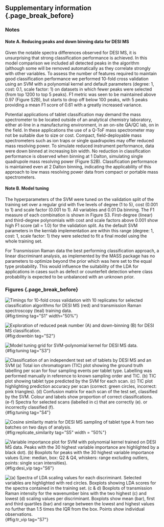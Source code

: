 ## Supplementary information {.page_break_before}

### Notes

#### Note A. Reducing peaks and down binning data for DESI MS 
Given the notable spectra differences observed for DESI MS, it is unsurprising that strong classification performance is achieved. In this model comparison we included all detected peaks in the algorithm (although some will be removed automatically as they correlate strongly with other variables. To assess the number of features required to maintain good classification performance we performed 10-fold cross validation using an SVM with a polynomial kernel and default parameters (degree: 1, cost: 0.1, scale factor: 1) on datasets in which fewer peaks were selected (from top 1200 to top 5 peaks). F1 metric was seen to be maintained above 0.97 (Figure S2B), but starts to drop off below 100 peaks, with 5 peaks providing a mean F1 score of 0.61 with a greatly increased variance. 

Potential applications of tablet classification may demand the mass spectrometer to be located outside of an analytical chemistry laboratory, either at-line in a manufacturing environment, in an on-site QA/QC lab, on in the field. In these applications the use of a Q-ToF mass spectrometer may not be suitable due to size or cost. Compact, field-deployable mass spectrometers such as ion traps or single quadrupoles may offer reduced mass resolving power. To simulate reduced instrument performance, data were down binned at increasing bin width. No reduction in classification performance is observed when binning at 1 Dalton, simulating single quadrupole mass resolving power (Figure S2B). Classification performance is maintained even at 2 Dalton binning, indicating the applicability of this approach to low mass resolving power data from compact or portable mass spectrometers. 

#### Note B. Model tuning
The hyperparameters of the SVM were tuned on the validation split of the training set over a regular grid with five levels of degree (1 to 5), cost (0.001 to 1) and scale factor (0.001 to 1). All variables and 0.01 Da binning. The F1 measure of each combination is shown in Figure S3. First-degree (linear) and third-degree polynomials with cost and scale factors above 0.001 show high F1 score (all = 1.0) for the validation split. As the default SVM parameters in the kernlab implementation are within this range (degree: 1, cost: 1, scale factor: 1) they were selected to fit a final model using the whole training set. 

For Transmission Raman data the best performing classification approach, a linear discriminant analysis, as implemented by the MASS package has no parameters to optimize beyond the prior which was here set to the equal type probability. This would influence the suitability of the LDA for applications in cases such as defect or counterfeit detection where class probability is expected to be unbalanced with an unknown prior. 

### Figures {.page_break_before}

![
Timings for 10-fold cross validation with 10 replicates for selected classification algorithms for DESI MS (red) and transmission Raman spectroscopy (teal) training data.
](https://github.com/adamjtaylor/tablet-classification/raw/main/content/figures/fig_timing.png "S1"){#fig:timing tag="S1" width="50%"}

![
Exploration of reduced peak number (A) and down-binning (B) for DESI MS classification.  
](https://github.com/adamjtaylor/tablet-classification/raw/main/content/figures/fig_npeaks_downbin.png "S2"){#fig:downbin tag="S2"}

![
Model tuning grid for SVM-polynomial kernel for DESI MS data. 
](https://github.com/adamjtaylor/tablet-classification/raw/main/content/figures/fig_tuning.png "S3"){#fig:tuning tag="S3"}

![
**Classification of an independent test set of tablets by DESI MS and an SVM**  
 (a) Total ion chromatogram (TIC) plot showing the ground truth labelling per scan for four sampling events per tablet type. Labelling was performed manually in reference to known sampling order and TIC. (b) TIC plot showing tablet type predicted by the SVM for each scan. (c) TIC plot highlighting prediction accuracy per scan (correct: green circles, incorrect: pink triangles). (d) Confusion matrix for each scan of the test set, classified by the SVM. Colour and labels show proportion of correct classifications. (e-f) Spectra for selected scans (labelled in c) that are correctly (e). or incorrectly classified (f).](https://github.com/adamjtaylor/tablet-classification/raw/main/content/figures/fig_desi_validation_supplementary.png "S4"){#fig:tuning tag="S4"}

![
Cosine similarity matrix for DESI MS sampling of tablet type A from two batches on two days of analysis.
](https://github.com/adamjtaylor/tablet-classification/raw/main/content/figures/fig_repliacate_similarity.png "S5"){#fig:replicate_similarity tag="S5" width = "50%"}

![
Variable importance plot for SVM with polynomial kernel trained on DESI MS data. Peaks with the 30 highest variable importance are highlighted by a black dot). (b) Boxplots for peaks with the 30 highest variable importance values (Line: median, box: Q2 & Q4, whiskers: range excluding outliers, points: single scan intensities).
](https://github.com/adamjtaylor/tablet-classification/raw/main/content/figures/fig_desi_importance.png "S6"){#fig:desi_vip tag="S6"}

![
(a) Spectra of LDA scaling values for each discriminant. Selected variables are highlighted with red circles. Boxplots showing LDA scores for the spectra contained in the training set. (c & d) Boxplots of transmission Raman intensity for the wavenumber bins with the two highest (c) and lowest (d) scaling values per discriminant. Boxplots show mean (bar), first and third quartiles (bar) and range between the lowest and highest values no further than 1.5 times the IQR from the box. Points show individual observations. 
](https://github.com/adamjtaylor/tablet-classification/raw/main/content/figures/fig_tr_importance.png "S7"){#fig:tr_vip tag="S7"}
